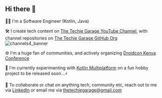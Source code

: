 ## Hi there 👋

👩‍💻   I'm a Software Engineer (Kotlin, Java)

🛠️   I create tech content on [The Techie Garage YouTube Channel](https://www.youtube.com/@thetechiegarage), with channel repositories on [The Techie Garage GitHub Org](https://github.com/TheTechieGarage)
 ![channels4_banner](https://github.com/user-attachments/assets/597255b6-ceda-4260-aaba-78a5cb66385a)

⚙️   I'm a huge fan of communities, and actively organizing [Droidcon Kenya Conference](https://droidcon.co.ke/)

🌱   I'm currently experimenting with [Kotlin Multiplatform](https://kotlinlang.org/docs/multiplatform.html) on a fun hobby project to be released soon...⚡

🚀   To collaborate or chat on anything tech, community etc, reach out to me via [LinkedIn](https://www.linkedin.com/in/AnnunziataKinya/) or email me via thetechiegarage@gmail.com


